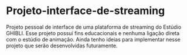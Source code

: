 # Projeto-interface-de-streaming
Projeto pessoal de interface de uma plataforma de streaming do Estúdio GHIBLI. Esse projeto possui fins educacionais e nenhuma ligação direta com o estúdio de animação.
  Ainda tenho ideias para implementar nesse projeto que serão desenvolvidas futuramente.
